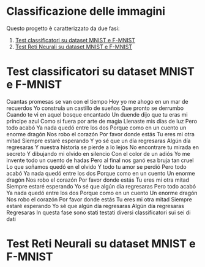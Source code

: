 # Classificazione delle immagini  
Questo progetto è caratterizzato da due fasi:
1. [Test classificatori su dataset MNIST e F-MNIST](#test-classificatori-su-dataset-mnist-e-f-mnist)
2. [Test Reti Neurali su dataset MNIST e F-MNIST](#test-reti-neurali-su-dataset-mnist-e-f-mnist)
 
# Test classificatori su dataset MNIST e F-MNIST
Cuantas promesas se van con el tiempo
Hoy yo me ahogo en un mar de recuerdos
Yo construía un castillo de sueños
Que pronto se derrumbo
Cuando te vi en aquel bosque encantado
Un duende dijo que tu eras mi príncipe azul
Como si fuera por arte de magia
Llenaste mis días de luz
Pero todo acabó
Ya nada quedó entre los dos
Porque como en un cuento un enorme dragón
Nos robo el corazón
Por favor donde estás
Tu eres mi otra mitad
Siempre estaré esperando
Y yo sé que un día regresaras
Algún día regresaras
Y nuestra historia se pierde a lo lejos
No encontrare tu mirada en secreto
Y dibujando mi olvido en silencio
Con el color de un adiós
Yo me invente todo un cuento de hadas
Pero al final nos ganó esa bruja tan cruel
Lo que soñamos quedó en el olvido
Y todo tu amor se perdió
Pero todo acabó
Ya nada quedó entre los dos
Porque como en un cuento
Un enorme dragón
Nos robo el corazón
Por favor donde estás
Tu eres mi otra mitad
Siempre estaré esperando
Yo sé que algún día regresaras
Pero todo acabó
Ya nada quedó entre los dos
Porque como en un cuento
Un enorme dragón
Nos robo el corazón
Por favor donde estás
Tu eres mi otra mitad
Siempre estaré esperando
Yo sé que algún día regresaras
Algún día regresaras
Regresaras
In questa fase sono stati testati diversi classificatori sui sei di dati 
# Test Reti Neurali su dataset MNIST e F-MNIST
